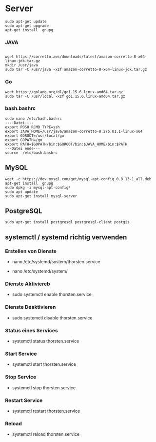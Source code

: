 # Server

```
sudo apt-get update 
sudo apt-get upgrade
apt-get install  gnupg

```
### JAVA 

```

wget https://corretto.aws/downloads/latest/amazon-corretto-8-x64-linux-jdk.tar.gz
mkdir /usr/java
sudo tar -C /usr/java -xzf amazon-corretto-8-x64-linux-jdk.tar.gz
```
### Go

```
wget https://golang.org/dl/go1.15.6.linux-amd64.tar.gz
sudo tar -C /usr/local -xzf go1.15.6.linux-amd64.tar.gz

```

### bash.bashrc

```
sudo nano /etc/bash.bashrc
----Datei----
export PDSH_RCMD_TYPE=ssh
export JAVA_HOME=/usr/java/amazon-corretto-8.275.01.1-linux-x64
export GOROOT=/usr/local/go
export GOPATH=/go
export PATH=$GOPATH/bin:$GOROOT/bin:$JAVA_HOME/bin:$PATH
---Datei ende---
source  /etc/bash.bashrc

```
## MySQL

```
wget -c https://dev.mysql.com/get/mysql-apt-config_0.8.13-1_all.deb
apt-get install  gnupg
sudo dpkg -i mysql-apt-config*
sudo apt update
sudo apt-get install mysql-server

```

## PostgreSQL

```
sudo apt-get install postgresql postgresql-client postgis
```

## systemctl / systemd richtig verwenden

### Erstellen von Dienste

* nano /etc/systemd/system/thorsten.service

* nano /etc/systemd/system/

### Dienste Aktiviereb

* sudo systemctl enable thorsten.service

### Dienste Deaktivieren

* sudo systemctl disable thorsten.service

### Status eines Services

* systemctl status thorsten.service

### Start Service

* systemctl start thorsten.service

### Stop Service

* systemctl stop thorsten.service

### Restart Service

* systemctl restart thorsten.service

### Reload

* systemctl reload thorsten.service
